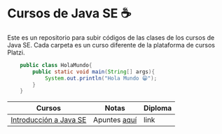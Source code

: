 # Cursos de Java SE ☕
Este es un repositorio para subir códigos de las clases de los cursos de Java SE. Cada carpeta es un curso diferente de la plataforma de cursos Platzi.
```Java
	public class HolaMundo{
		public static void main(String[] args){
			System.out.println("Hola Mundo 😁");
		}
	}
```

Cursos | Notas | Diploma
------------- | ------------- | -------------
[Introducción a Java SE](https://platzi.com/clases/java-basico/) | Apuntes [aquí](https://mire-respect-869.notion.site/Introducci-n-a-Java-SE-80a3668a29bc4e9593db0d46088991ec) | link